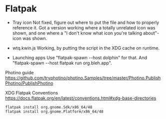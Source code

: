 # Flatpak

- Tray icon
Not fixed, figure out where to put the file and how to properly reference it.
Got a version working where a totally unrelated icon was shown, and one where a "I don't know what icon you're talking about"-icon was shown.

- wtq.kwin.js
Working, by putting the script in the XDG cache on runtime.

- Launching apps
Use "flatpak-spawn --host dolphin" for that. And "flatpak-spawn --host flatpak run org.bleh.app".

Photino guide
https://github.com/tryphotino/photino.Samples/tree/master/Photino.PublishPhotino/PublishPhotino

XDG Flatpak Conventions
https://docs.flatpak.org/en/latest/conventions.html#xdg-base-directories

```shell
flatpak install org.gnome.Sdk/x86_64/48
flatpak install org.gnome.Platform/x86_64/48

```
